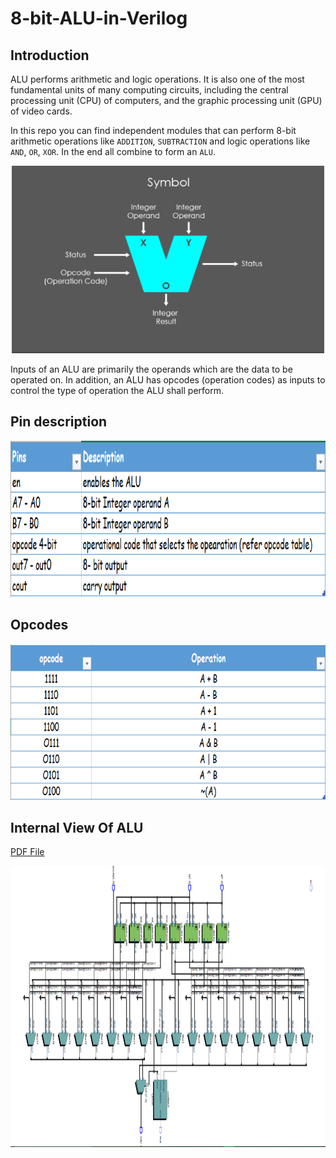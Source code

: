 # 8-bit-ALU-in-Verilog

## Introduction
ALU performs arithmetic and logic operations. It is also one of the most fundamental units of many computing circuits, including the central processing unit (CPU) of computers, and the graphic processing unit (GPU) of video cards.

In this repo you can find independent modules that can perform 8-bit arithmetic operations like `ADDITION`, `SUBTRACTION` and logic operations like `AND`, `OR`, `XOR`. In the end all combine to form an `ALU`.

<p align='center'>
    <img src='assets/alu_block.png' width=500 height=300>
</p>

Inputs of an ALU are primarily the operands which are the data to be operated on. In addition, an ALU has opcodes (operation codes) as inputs to control the type of operation the ALU shall perform.


## Pin description  

<p align = 'center'>
    <img src='assets/pin_table.png' width=700 height=250>
</p>


## Opcodes  

<p align = 'center'>
    <img src='assets/opcode_table.png' width=700 height=250>
</p>

## Internal View Of ALU  

[PDF File](assets/alu.pdf)
<p align = 'center'>
    <img src='assets/alu_schematic_diagram.png' width=800 height=450>
</p>
